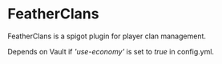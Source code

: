 # FeatherClans

FeatherClans is a spigot plugin for player clan management.

Depends on Vault if *'use-economy'* is set to *true* in config.yml.

